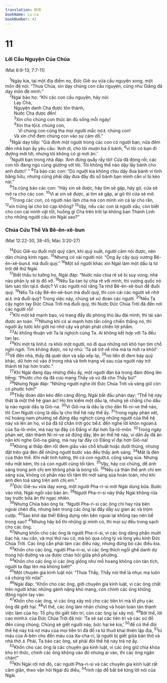 ```yaml
---
translation: NVB
bookName: Lu-ca 
bookNumber: 42
---
```


<div class="title"><h1>11</h1><h3>Lời Cầu Nguyện Của Chúa </h3><p>(Mat 6:9-13; 7:7-11) </p></div>
<span class="verse lu_11_1"> <sup>1</sup>Ngày kia, tại một địa điểm nọ, Đức Giê-su vừa cầu nguyện xong, một môn đệ nói: “Thưa Chúa, xin dạy chúng con cầu nguyện, cũng như Giăng đã dạy môn đệ mình.” <br/></span>
<span class="verse lu_11_2"> <sup>2</sup>Ngài bảo họ: “Khi các con cầu nguyện, hãy nói: <br/>  Lạy Cha, <br/>  Nguyện danh Cha được tôn thánh, <br/>  Nước Cha được đến! <br/></span>
<span class="verse lu_11_3">  <sup>3</sup>Xin cho chúng con thức ăn đủ sống mỗi ngày! <br/></span>
<span class="verse lu_11_4">  <sup>4</sup>Xin tha tội<a data-toggle="tooltip" data-placement="bottom" title="Nt: tha cho chúng con">⚓</a> chúng con, <br/>   Vì chúng con cũng tha mọi người mắc nợ<a data-toggle="tooltip" data-placement="bottom" title="Chỉ về tội lỗi">⚓</a> chúng con! <br/>  Và xin chớ đem chúng con vào sự cám dỗ.” <br/></span>
<span class="verse lu_11_5"> <sup>5</sup>Ngài dạy tiếp: “Giả định một người trong các con có người bạn, nửa đêm đến nhà bạn ấy yêu cầu: ‘Anh ơi, cho tôi mượn ba ổ bánh, </span>
<span class="verse lu_11_6"><sup>6</sup>vì tôi có bạn đi đường mới tới, nhưng tôi không có gì mời ăn.’ <br/></span>
<span class="verse lu_11_7"> <sup>7</sup>Người bạn trong nhà đáp: ‘Anh đừng quấy rầy tôi! Cửa đã đóng rồi; các con tôi đang ngủ cùng giường với tôi. Tôi không thể nào dậy lấy bánh cho anh được!’ ” </span>
<span class="verse lu_11_8"><sup>8</sup>Ta bảo các con: “Dù người kia không chịu dậy đưa bánh vì tình bằng hữu, nhưng cũng phải dậy đưa đầy đủ số bánh bạn mình cần vì bị kèo nài.” <br/></span>
<span class="verse lu_11_9"> <sup>9</sup>Ta cũng bảo các con: “Hãy xin sẽ được, hãy tìm sẽ gặp, hãy gõ, cửa sẽ mở ra cho các con. </span>
<span class="verse lu_11_10"><sup>10</sup>Vì ai xin sẽ được, ai tìm sẽ gặp, ai gõ thì cửa sẽ mở. <br/></span>
<span class="verse lu_11_11"> <sup>11</sup>Trong các con, có người nào làm cha mà con mình xin cá lại cho rắn, </span>
<span class="verse lu_11_12"><sup>12</sup>xin trứng lại cho bò cạp không? </span>
<span class="verse lu_11_13"><sup>13</sup>Vậy, nếu các con là người xấu, còn biết cho con cái mình vật tốt, huống gì Cha trên trời lại không ban Thánh Linh cho những người cầu xin Ngài sao?” <br/></span>
<div class="title"><h3>Chúa Cứu Thế Và Bê-ên-xê-bun </h3><p>(Mat 12:22-30, 38-45; Mác 3:20-27) </p></div>
<span class="verse lu_11_14"> <sup>14</sup>Đức Giê-su đuổi một quỷ câm, khi quỷ xuất, người câm nói được, nên dân chúng kinh ngạc. </span>
<span class="verse lu_11_15"><sup>15</sup>Nhưng có vài người nói: “Ông ấy cậy quỷ vương Bê-ên-xê-bun<a data-toggle="tooltip" data-placement="bottom" title="Nt: trong Bê-ên-xê-bun">⚓</a> mà đuổi quỷ.” </span>
<span class="verse lu_11_16"><sup>16</sup>Một số người khác xin Ngài làm một dấu lạ từ trời để thử Ngài. <br/></span>
<span class="verse lu_11_17"> <sup>17</sup>Biết thấu tư tưởng họ, Ngài đáp: “Nước nào chia rẽ sẽ bị suy vong; nhà nào phân ly sẽ bị đổ vỡ. </span>
<span class="verse lu_11_18"><sup>18</sup>Nếu Sa-tan tự chia rẽ với mình, thì vương quốc nó làm sao tồn tại<a data-toggle="tooltip" data-placement="bottom" title="Nt: đứng">⚓</a> được? Vì các người nói rằng Ta nhờ Bê-ên-xê-bun để đuổi quỷ. </span>
<span class="verse lu_11_19"><sup>19</sup>Nếu Ta cậy Bê-ên-xê-bun mà đuổi quỷ, thì con cái các người sẽ nhờ ai<a data-toggle="tooltip" data-placement="bottom" title="Nhờ gì">⚓</a> mà đuổi quỷ? Trong việc này, chúng sẽ xử đoán các người. </span>
<span class="verse lu_11_20"><sup>20</sup>Nếu Ta cậy ngón tay Đức Chúa Trời mà đuổi quỷ, thì Nước Đức Chúa Trời đã đến nơi các người rồi! <br/></span>
<span class="verse lu_11_21"> <sup>21</sup>Khi một kẻ mạnh bạo, vũ trang đầy đủ phòng thủ lâu đài mình, thì tài sản được an toàn. </span>
<span class="verse lu_11_22"><sup>22</sup>Nhưng khi có ai mạnh hơn tấn công chiến thắng nó, thì người ấy tước khí giới nó nhờ cậy và phân phát chiến lợi phẩm. <br/></span>
<span class="verse lu_11_23"> <sup>23</sup>Ai không thuận với Ta là nghịch cùng Ta. Ai không kết hợp với Ta đều tan lạc. <br/></span>
<span class="verse lu_11_24"> <sup>24</sup>Khi một tà linh<a data-toggle="tooltip" data-placement="bottom" title="Nt: uế linh">⚓</a> ra khỏi một người, nó đi qua những nơi khô hạn tìm chỗ nghỉ ngơi. Tìm không được, nó tự nhủ: ‘Ta sẽ trở về nhà mà ta mới ra khỏi!’ </span>
<span class="verse lu_11_25"><sup>25</sup>Về đến nhà, thấy đã quét dọn và sắp xếp lại, </span>
<span class="verse lu_11_26"><sup>26</sup>nó liền đi đem bảy quỷ khác, dữ hơn nó vào ở trong nhà và tình trạng về sau của người này trở thành tệ hại hơn trước.” <br/></span>
<span class="verse lu_11_27"> <sup>27</sup>Khi Ngài đang dạy những điều ấy, một người đàn bà trong đám đông lên tiếng: “Phước cho dạ đã cưu mang Thầy và vú đã cho Thầy bú!” <br/></span>
<span class="verse lu_11_28"> <sup>28</sup>Nhưng Ngài đáp: “Những người nghe lời Đức Chúa Trời và vâng giữ còn có phước hơn!” <br/></span>
<span class="verse lu_11_29"> <sup>29</sup>Thấy đoàn dân kéo đến càng đông, Ngài bắt đầu phán dạy: “Thế hệ này thật là một thế hệ gian ác! Họ tìm kiếm một dấu lạ, nhưng sẽ chẳng cho dấu lạ nào ngoài dấu lạ Giô-na. </span>
<span class="verse lu_11_30"><sup>30</sup>Vì Giô-na là dấu lạ cho dân Ni-ni-ve thể nào, thì Con Người cũng là dấu lạ cho thế hệ này thể ấy. </span>
<span class="verse lu_11_31"><sup>31</sup>Trong ngày phán xét, nữ hoàng nam phương sẽ đứng dậy nghịch cùng những người của thế hệ này và lên án họ, vì bà đã từ chân trời góc bể<a data-toggle="tooltip" data-placement="bottom" title="Nt: Những nơi tận cùng của đất">⚓</a> đến nghe lời khôn ngoan<a data-toggle="tooltip" data-placement="bottom" title="Nt: sự khôn ngoan">⚓</a> của Sa-lô-môn, mà nay tại đây có Đấng vĩ đại hơn Sa-lô-môn. </span>
<span class="verse lu_11_32"><sup>32</sup>Trong ngày phán xét, dân thành Ni-ni-ve sẽ đứng dậy, lên án thế hệ này, vì dân ấy đã ăn năn khi nghe Giô-na giảng, mà nay tại đây có Đấng vĩ đại hơn Giô-na! <br/></span>
<span class="verse lu_11_33"> <sup>33</sup>Không ai thắp đèn rồi đem giấu vào chỗ khuất hoặc dưới thùng, nhưng đặt trên giá đèn để những người bước vào đều thấy ánh sáng. </span>
<span class="verse lu_11_34"><sup>34</sup>Mắt là đèn của thân thể. Khi mắt tinh tường, thì cả con người<a data-toggle="tooltip" data-placement="bottom" title="Nt: thân thể">⚓</a> cũng sáng sủa. Nhưng nếu mắt kém, thì cả con người cũng tối tăm. </span>
<span class="verse lu_11_35"><sup>35</sup>Vậy, hãy coi chừng, để ánh sáng trong anh chị em không phải là bóng tối. </span>
<span class="verse lu_11_36"><sup>36</sup>Nếu cả thân thể anh chị em sáng sủa, không có phần nào tối tăm thì mới sáng sủa hoàn toàn, như khi ánh đèn toả sáng trên anh chị em.” <br/></span>
<span class="verse lu_11_37"> <sup>37</sup>Đức Giê-su vừa dạy xong, một người Pha-ri-si mời Ngài dùng bữa. Bước vào nhà, Ngài ngồi vào bàn ăn. </span>
<span class="verse lu_11_38"><sup>38</sup>Người Pha-ri-si này thấy Ngài không rửa tay trước bữa ăn thì ngạc nhiên. <br/></span>
<span class="verse lu_11_39"> <sup>39</sup>Nhưng Chúa bảo ông ta: “Người Pha-ri-si các ông chỉ hay rửa bên ngoài chén đĩa, nhưng bên trong các ông lại đầy dẫy sự gian ác và trộm cướp. </span>
<span class="verse lu_11_40"><sup>40</sup>Sao khờ dại thế! Đấng dựng nên bên ngoài lại không tạo nên bề trong sao? </span>
<span class="verse lu_11_41"><sup>41</sup>Nhưng hãy bố thí những gì mình có, thì mọi sự đều trong sạch cho các ông. <br/></span>
<span class="verse lu_11_42"> <sup>42</sup>Nhưng khốn cho các ông là người Pha-ri-si, vì các ông dâng phần mười bạc hà, rau cần, và mọi thứ rau cỏ, mà bỏ qua công lý và lòng yêu kính Đức Chúa Trời. Các ông cần phải làm các điều này, nhưng đừng bỏ các điều kia. <br/></span>
<span class="verse lu_11_43"> <sup>43</sup>Khốn cho các ông, người Pha-ri-si, vì các ông thích ngồi ghế danh dự trong hội đường và ưa được chào hỏi giữa phố phường. <br/></span>
<span class="verse lu_11_44"> <sup>44</sup>Khốn cho các ông vì các ông giống như mồ hoang không còn tàn tích, người ta đạp lên mà không biết!” <br/></span>
<span class="verse lu_11_45"> <sup>45</sup>Một chuyên gia kinh luật nói: “Thưa Thầy, Thầy nói thế là nhục mạ luôn cả chúng tôi nữa!” <br/></span>
<span class="verse lu_11_46"> <sup>46</sup>Ngài đáp: “Khốn cho các ông, giới chuyên gia kinh luật, vì các ông chất trên người khác những gánh nặng khó mang, còn chính các ông không động ngón tay vào. <br/></span>
<span class="verse lu_11_47"> <sup>47</sup>Khốn cho các ông, vì các ông xây mộ cho các tiên tri mà tổ phụ các ông đã giết hại. </span>
<span class="verse lu_11_48"><sup>48</sup>Vì thế, các ông làm nhân chứng và hoàn toàn tán thành việc làm của họ: Tổ phụ thì giết tiên tri, còn các ông lại xây mộ. </span>
<span class="verse lu_11_49"><sup>49</sup>Bởi thế, lời cao minh<a data-toggle="tooltip" data-placement="bottom" title="Nt: sự khôn ngoan của Đức Chúa Trời">⚓</a> của Đức Chúa Trời đã nói: ‘Ta sẽ sai các tiên tri và các sứ đồ đến cùng chúng; Chúng sẽ giết người này, bức hại kẻ kia,’ </span>
<span class="verse lu_11_50"><sup>50</sup>để có thể đòi thế hệ này trả nợ máu của mọi tiên tri đã đổ ra từ thuở khai thiên lập địa, </span>
<span class="verse lu_11_51"><sup>51</sup>từ máu của A-bên cho đến máu của Xa-cha-ri, là người bị giết giữa bàn thờ và nhà thờ.<a data-toggle="tooltip" data-placement="bottom" title="Nt: nhà">⚓</a> Phải, Ta bảo các ông, sẽ phải đòi thế hệ này trả nợ ấy. <br/></span>
<span class="verse lu_11_52"> <sup>52</sup>Khốn cho các ông là các chuyên gia kinh luật, vì các ông giữ chìa khóa kho tri thức, chính các ông không vào đó nhưng ai vào, thì các ông ngăn chặn!” <br/></span>
<span class="verse lu_11_53"> <sup>53</sup>Khi Ngài rời nơi đó, các người Pha-ri-si và các chuyên gia kinh luật rất căm giận, theo vặn hỏi Ngài đủ điều, </span>
<span class="verse lu_11_54"><sup>54</sup>rình rập để bắt bẻ từng lời nói của Ngài. <br/></span>
